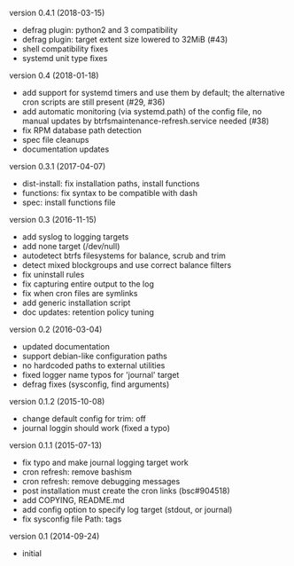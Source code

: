 version 0.4.1 (2018-03-15)
- defrag plugin: python2 and 3 compatibility
- defrag plugin: target extent size lowered to 32MiB (#43)
- shell compatibility fixes
- systemd unit type fixes

version 0.4 (2018-01-18)

- add support for systemd timers and use them by default; the alternative cron
  scripts are still present (#29, #36)
- add automatic monitoring (via systemd.path) of the config file, no manual
  updates by btrfsmaintenance-refresh.service needed (#38)
- fix RPM database path detection
- spec file cleanups
- documentation updates

version 0.3.1 (2017-04-07)

- dist-install: fix installation paths, install functions
- functions: fix syntax to be compatible with dash
- spec: install functions file

version 0.3 (2016-11-15)

- add syslog to logging targets
- add none target (/dev/null)
- autodetect btrfs filesystems for balance, scrub and trim
- detect mixed blockgroups and use correct balance filters
- fix uninstall rules
- fix capturing entire output to the log
- fix when cron files are symlinks
- add generic installation script
- doc updates: retention policy tuning

version 0.2 (2016-03-04)

- updated documentation
- support debian-like configuration paths
- no hardcoded paths to external utilities
- fixed logger name typos for 'journal' target
- defrag fixes (sysconfig, find arguments)

version 0.1.2 (2015-10-08)

- change default config for trim: off
- journal loggin should work (fixed a typo)

version 0.1.1 (2015-07-13)

- fix typo and make journal logging target work
- cron refresh: remove bashism
- cron refresh: remove debugging messages
- post installation must create the cron links (bsc#904518)
- add COPYING, README.md
- add config option to specify log target (stdout, or journal)
- fix sysconfig file Path: tags

version 0.1 (2014-09-24)

- initial
